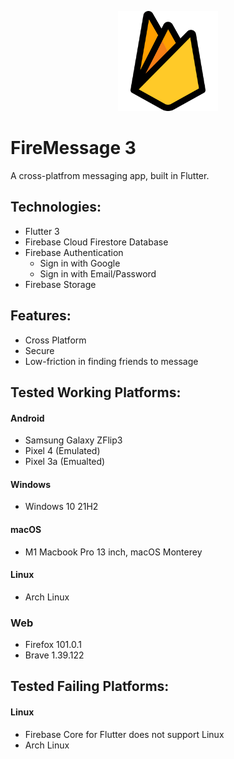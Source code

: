 <p align=center>
    <img width="160" height="160" src="./images/firebase.png">
</p>

# FireMessage 3
A cross-platfrom messaging app, built in Flutter.

## Technologies:
* Flutter 3
* Firebase Cloud Firestore Database
* Firebase Authentication
    * Sign in with Google
    * Sign in with Email/Password
* Firebase Storage
## Features:
* Cross Platform
* Secure
* Low-friction in finding friends to message
## Tested Working Platforms:
#### Android
* Samsung Galaxy ZFlip3
* Pixel 4 (Emulated)
* Pixel 3a (Emualted)
#### Windows
* Windows 10 21H2
#### macOS
* M1 Macbook Pro 13 inch, macOS Monterey
#### Linux
* Arch Linux
### Web
* Firefox 101.0.1
* Brave 1.39.122

## Tested Failing Platforms:
#### Linux
* Firebase Core for Flutter does not support Linux
* Arch Linux